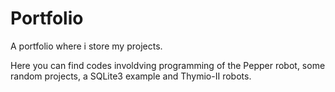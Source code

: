 # Portfolio
A portfolio where i store my projects.

Here you can find codes involdving programming of the Pepper robot,
some random projects, a SQLite3 example and Thymio-II robots.